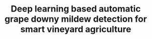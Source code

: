---
title: Deep learning based automatic grape downy mildew detection for smart vineyard agriculture
collection: publications
permalink: /publications/Deep learning based automatic grape downy mildew detection for smart vineyard agriculture
citation: Zhao Zhang, Yongliang Qiao (Corresponding),Yangyang Guo, Dongjian He, Frontiers in Plant Science, 1585, 2022. (IF 5.753)
---
